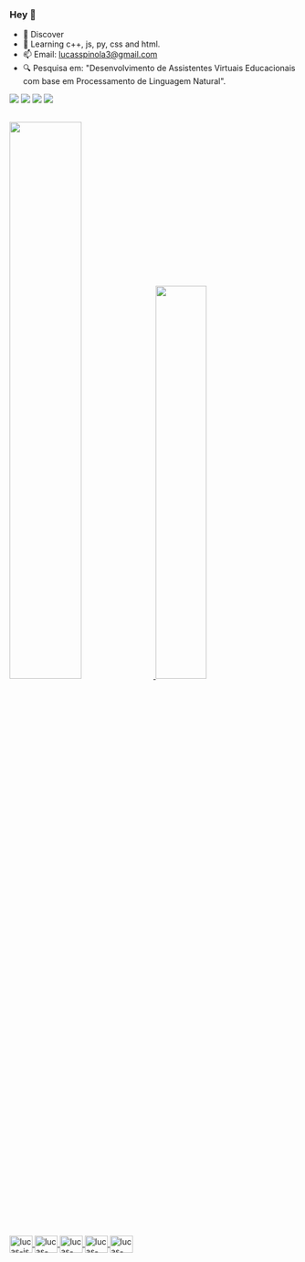 ### Hey 👋

- 🔭 Discover
- 🌱 Learning c++, js, py, css and html.
- 📫 Email: lucasspinola3@gmail.com
- 🔍 Pesquisa em: "Desenvolvimento de Assistentes Virtuais Educacionais com base em Processamento de Linguagem Natural".
 <div>
  <a href="https://www.youtube.com/channel/UCmsVM9SsmyPLprT79DicFxg" target="_blank"><img src="https://img.shields.io/badge/YouTube-FF0000?style=for-the-badge&logo=youtube&logoColor=white"  target="_blank"><a/>
  <a href="https://www.instagram.com/lucasspinola_/" target="_blank"><img src="https://img.shields.io/badge/Instagram-E4405F?style=for-the-badge&logo=instagram&logoColor=white"  target="_blank"><a/>
  <a href="lucasspinola3@gmail.com" target="_blank"><img src="https://img.shields.io/badge/Gmail-D14836?style=for-the-badge&logo=gmail&logoColor=white"  target="_blank"><a/>
  <a href="https://discord.gg/BzVtDePq" target="_blank"><img src="https://img.shields.io/badge/Discord-7289DA?style=for-the-badge&logo=discord&logoColor=white"  target="_blank"><a/>
 </div>
 
 ##

<div>
  <a href="https://github.com/LucasSpinola">
  <img width="50%" src="https://github-readme-stats.vercel.app/api?username=LucasSpinola&show_icons=true&theme=tokyonight&include_all_commits=true&count_private=true" />
   <img width="42%" src="https://github-readme-stats.vercel.app/api/top-langs/?username=LucasSpinola&layout=compact&langs_count=16&theme=tokyonight" />
<div>
<div style="display: inline_block"<br>
  <img align="center" alt="lucas-js" height="30" width="40" src="https://cdn.jsdelivr.net/gh/devicons/devicon/icons/javascript/javascript-original.svg" />
  <img align="center" alt="lucas-html" height="30" width="40" src="https://cdn.jsdelivr.net/gh/devicons/devicon/icons/html5/html5-original.svg" />
  <img align="center" alt="lucas-py" height="30" width="40" src="https://cdn.jsdelivr.net/gh/devicons/devicon/icons/python/python-original-wordmark.svg" />
  <img align="center" alt="lucas-cpp" height="30" width="40" src="https://cdn.jsdelivr.net/gh/devicons/devicon/icons/cplusplus/cplusplus-original.svg" />
  <img align="center" alt="lucas-css" height="30" width="40" src="https://cdn.jsdelivr.net/gh/devicons/devicon/icons/css3/css3-original.svg" />
</div>
